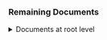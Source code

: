 ### Remaining Documents

<details><summary>Documents at root level</summary>

* [angular_documentation.md](angular_documentation.md)
* [distributed_systems.md](distributed_systems.md)
* [interesting_python_links.md](interesting_python_links.md)
* [kafka_tutorials_dzone.md](kafka_tutorials_dzone.md)
* [machine_learning_links.md](machine_learning_links.md)
* [product_roadmap_linkedin.md](product_roadmap_linkedin.md)
* [spark_tutorials_dzone.md](spark_tutorials_dzone.md)
* [expose-local-server-behind-firewall.md](expose-local-server-behind-firewall.md)
* BELOW LINKS ARE ALREADY USED ABOVE
>* [design_patterns.md](design_patterns.md)
>* [installation_hadoop_spark_kafka_hive.md](installation_hadoop_spark_kafka_hive.md)
>* [kafka_applications_connectors_usage.md](kafka_applications_connectors_usage.md)
>* [root_doc_list.md](root_doc_list.md)
>* [tech_examples_from_github.md](tech_examples_from_github.md)
>* [tech_links_front_end.md](tech_links_front_end.md)
>* [technical_links_go_redis_data_SET_2.md](technical_links_go_redis_data_SET_2.md)
>* [technical_links_julia_SET_3.md](technical_links_julia_SET_3.md)
>* [technical_links_machine_learnning_scala_SET_4.md](technical_links_machine_learnning_scala_SET_4.md)
>* [technical_links_seo_terraform_testauto_githacks_SET_1.md](technical_links_seo_terraform_testauto_githacks_SET_1.md)

</details>
